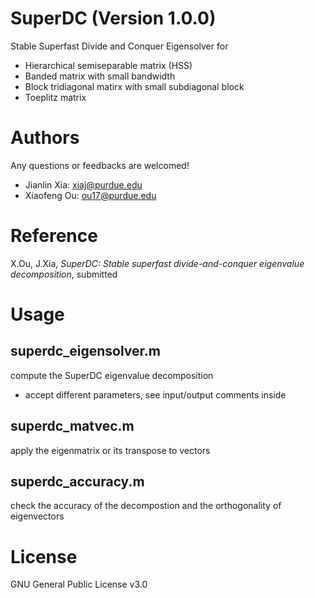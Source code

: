 # SuperDC (Version 1.0.0)
Stable Superfast Divide and Conquer Eigensolver for
- Hierarchical semiseparable matrix (HSS)
- Banded matrix with small bandwidth
- Block tridiagonal matirx with small subdiagonal block
- Toeplitz matrix


# Authors
Any questions or feedbacks are welcomed!
- Jianlin Xia: xiaj@purdue.edu
- Xiaofeng Ou: ou17@purdue.edu


# Reference
X.Ou, J.Xia, *SuperDC: Stable superfast divide-and-conquer eigenvalue decomposition*, submitted

# Usage

## superdc_eigensolver.m
compute the SuperDC eigenvalue decomposition
- accept different parameters, see input/output comments inside

## superdc_matvec.m
apply the eigenmatrix or its transpose to vectors

## superdc_accuracy.m
check the accuracy of the decompostion and the orthogonality of eigenvectors


# License
GNU General Public License v3.0


